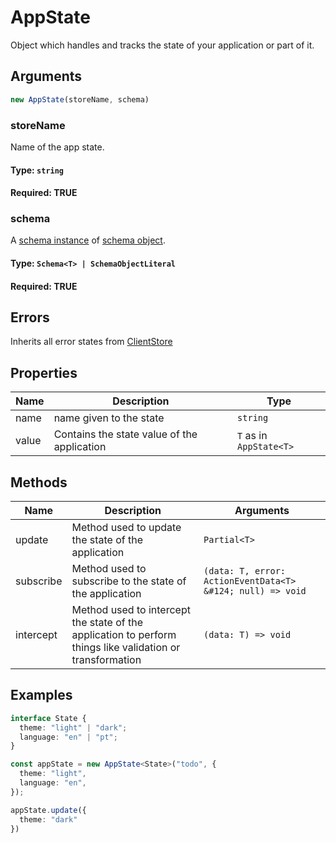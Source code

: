 # AppState
Object which handles and tracks the state of your application or part of it.

## Arguments

```ts
new AppState(storeName, schema)
```

### storeName
Name of the app state.

#### Type: `string`
#### Required: TRUE

### schema
A [schema instance]() of [schema object]().

#### Type: `Schema<T> | SchemaObjectLiteral`
#### Required: TRUE

## Errors

Inherits all error states from [ClientStore](https://github.com/beforesemicolon/client-web-storage/blob/main/documentation/api-references/ClientStore.md)

## Properties
| Name  | Description                                 | Type                    |
|-------|---------------------------------------------|-------------------------|
| name  | name given to the state                     | `string`                |
| value | Contains the state value of the application | `T` as in `AppState<T>` |

## Methods
| Name       | Description                                                                                               | Arguments                                                  |
|------------|-----------------------------------------------------------------------------------------------------------|------------------------------------------------------------|
| update     | Method used to update the state of the application                                                        | `Partial<T>`                                               |
| subscribe  | Method used to subscribe to the state of the application                                                  | `(data: T, error: ActionEventData<T> &#124; null) => void` |
| intercept  | Method used to intercept the state of the application to perform things like validation or transformation | `(data: T) => void`                                        |

## Examples

```ts
interface State {
  theme: "light" | "dark";
  language: "en" | "pt";
}

const appState = new AppState<State>("todo", {
  theme: "light",
  language: "en",
});

appState.update({
  theme: "dark"
})
```
